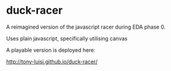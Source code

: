 # duck-racer

A reimagined version of the javascript racer during EDA phase 0.

Uses plain javascript, specifically utilising canvas

A playable version is deployed here:

http://tony-luisi.github.io/duck-racer/

